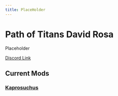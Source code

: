 ```yaml
---
title: PlaceHolder
---
```


# Path of Titans David Rosa

Placeholder

[Discord Link](#)

## Current Mods

### [Kaprosuchus](./Path-of-Titans-DavidKaproNew)

